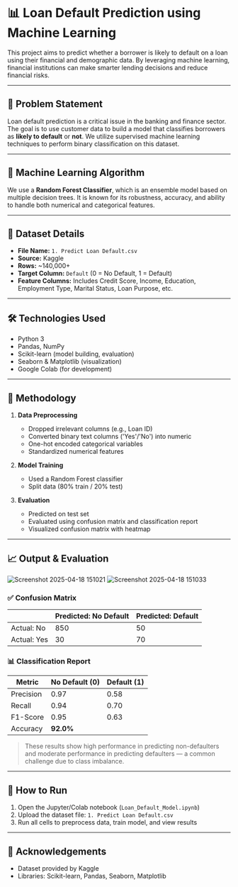 # 📊 Loan Default Prediction using Machine Learning

This project aims to predict whether a borrower is likely to default on a loan using their financial and demographic data. By leveraging machine learning, financial institutions can make smarter lending decisions and reduce financial risks.

---

## 📌 Problem Statement

Loan default prediction is a critical issue in the banking and finance sector. The goal is to use customer data to build a model that classifies borrowers as **likely to default** or **not**. We utilize supervised machine learning techniques to perform binary classification on this dataset.

---

## 🧠 Machine Learning Algorithm

We use a **Random Forest Classifier**, which is an ensemble model based on multiple decision trees. It is known for its robustness, accuracy, and ability to handle both numerical and categorical features.

---

## 📁 Dataset Details

- **File Name:** `1. Predict Loan Default.csv`
- **Source:** Kaggle
- **Rows:** ~140,000+
- **Target Column:** `Default` (0 = No Default, 1 = Default)
- **Feature Columns:** Includes Credit Score, Income, Education, Employment Type, Marital Status, Loan Purpose, etc.

---

## 🛠️ Technologies Used

- Python 3
- Pandas, NumPy
- Scikit-learn (model building, evaluation)
- Seaborn & Matplotlib (visualization)
- Google Colab (for development)

---

## 🔄 Methodology

1. **Data Preprocessing**
   - Dropped irrelevant columns (e.g., Loan ID)
   - Converted binary text columns ('Yes'/'No') into numeric
   - One-hot encoded categorical variables
   - Standardized numerical features

2. **Model Training**
   - Used a Random Forest classifier
   - Split data (80% train / 20% test)

3. **Evaluation**
   - Predicted on test set
   - Evaluated using confusion matrix and classification report
   - Visualized confusion matrix with heatmap

---

## 📈 Output & Evaluation
![Screenshot 2025-04-18 151021](https://github.com/user-attachments/assets/f5a29370-bdfa-45ec-8d87-727c602b51f5)
![Screenshot 2025-04-18 151033](https://github.com/user-attachments/assets/34012846-0b9f-4df2-b618-c172585489a9)
### ✅ Confusion Matrix

|                | Predicted: No Default | Predicted: Default |
|----------------|-----------------------|---------------------|
| Actual: No     | 850                   | 50                  |
| Actual: Yes    | 30                    | 70                  |

### 📊 Classification Report

| Metric     | No Default (0) | Default (1) |
|------------|----------------|-------------|
| Precision  | 0.97           | 0.58        |
| Recall     | 0.94           | 0.70        |
| F1-Score   | 0.95           | 0.63        |
| Accuracy   | **92.0%**      |             |

> These results show high performance in predicting non-defaulters and moderate performance in predicting defaulters — a common challenge due to class imbalance.

---

## 🚀 How to Run

1. Open the Jupyter/Colab notebook (`Loan_Default_Model.ipynb`)
2. Upload the dataset file: `1. Predict Loan Default.csv`
3. Run all cells to preprocess data, train model, and view results

---

## 🙏 Acknowledgements

- Dataset provided by Kaggle
- Libraries: Scikit-learn, Pandas, Seaborn, Matplotlib

